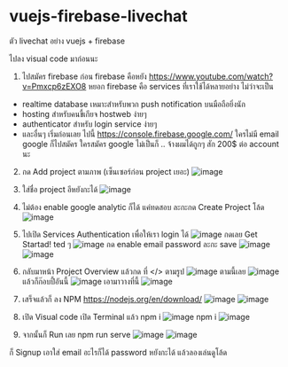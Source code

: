 # vuejs-firebase-livechat
ตัว livechat อย่าง vuejs + firebase 

ไปลง visual code มาก่อนนะ 

1. ไปสมัคร firebase ก่อน 
firebase คือหยัง 
https://www.youtube.com/watch?v=Pmxcp6zEXO8
หยอก
firebase คือ services ที่เราใช้ได้หลายอย่าง ไม่ว่าจะเป็น 
- realtime database เหมาะสำหรับพวก push notification บนมือถือยิ่งนัก
- hosting สำหรับคนขี้เกียจ hostweb ง่ายๆ 
- authenticator สำหรับ login service ง่ายๆ 
- และอื่นๆ 
เริ่มก่อนเลย ไปนี้ https://console.firebase.google.com/
ใครไม่มี email google ก็ไปสมัคร  ใครสมัคร google ไม่เป็นก็ .. จ้างผมได้ถูกๆ สัก 200$ ต่อ account นะ 


2. กด Add project ตามภาพ  (เซ็นเซอร์ก่อน project เยอะ)
![image](https://user-images.githubusercontent.com/71694878/131344248-bddb3c4d-18c2-480a-b38f-4fe8e0deb3d7.png)


3. ใส่ชื่อ project อีหยังกะได้ 
![image](https://user-images.githubusercontent.com/71694878/131344388-cb0187f2-d423-4d9a-b485-94d0c982ee0c.png)


4. ไม่ต้อง enable google analytic  ก็ได้ แค่ทดสอบ ละกะกด Create Project โล้ด
![image](https://user-images.githubusercontent.com/71694878/131344425-60cc6c71-ff88-46e0-96f7-7d35da97785e.png)


5. ไปเปิด Services Authentication เพื่อให้เรา login ได้ 
![image](https://user-images.githubusercontent.com/71694878/131344633-e523b4d8-8638-457a-a88b-bcc8ed28b402.png)
กดเลย Get Startad!  ted ๆ 
![image](https://user-images.githubusercontent.com/71694878/131344673-fb3859fe-87c6-492f-8a92-779764ef0f63.png)
กด enable email password ละกะ save
![image](https://user-images.githubusercontent.com/71694878/131344785-019fcb19-efd1-4010-8f51-8e266a90767e.png)
![image](https://user-images.githubusercontent.com/71694878/131344813-308030e4-7edb-4a08-8fc9-2dea2924574f.png)


6. กลับมาหน้า Project Overview แล้วกด ที่  </> ตามรูป
![image](https://user-images.githubusercontent.com/71694878/131344967-c6dd55d3-4c5e-4c9c-b061-907c6067f2d5.png)
ตามนี้เลย 
![image](https://user-images.githubusercontent.com/71694878/131345044-004a63e1-3b80-441c-97d1-86ffd7a0c8b7.png)
แล้วก็ก๊อบปี้อันนี้ 
![image](https://user-images.githubusercontent.com/71694878/131345120-64088438-d6a3-46c8-8091-a663e844c75f.png)
เอามาวางที่นี้ 
![image](https://user-images.githubusercontent.com/71694878/131345310-7334413f-aaaa-4b3a-b756-96243eaa83f8.png)


7. เสร็จแล้วก็ ลง NPM https://nodejs.org/en/download/
![image](https://user-images.githubusercontent.com/71694878/131345571-f0245894-f124-4040-9faf-0e0a05bf45fb.png)
![image](https://user-images.githubusercontent.com/71694878/131345633-d09a1e27-aba6-43f6-b54a-6897f81a9e6a.png)


8. เปิด Visual code เปิด Terminal แล้ว npm i
![image](https://user-images.githubusercontent.com/71694878/131345880-b003fbda-ccf6-4feb-9cf2-e2a4c05940ad.png)
npm i
![image](https://user-images.githubusercontent.com/71694878/131346611-5e08aa9f-a483-4365-88fe-db3df279f8f2.png)


9. จากนั้นก็ Run เลย 
npm run serve
![image](https://user-images.githubusercontent.com/71694878/131346248-30284cd6-ee85-4117-bffa-5d532a2d280c.png)
![image](https://user-images.githubusercontent.com/71694878/131346458-bbb7c79a-ac37-4714-b9ac-5092d62d90d6.png)


ก็ Signup เอาใส่ email อะไรก็ได้ password หยังกะได้ 
แล้วลองเล่นดูโล้ด 



